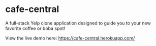 # cafe-central

A full-stack Yelp clone application designed to guide you to your new favorite coffee or boba spot!

View the live demo here: https://cafe-central.herokuapp.com/
